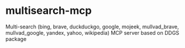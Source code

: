 # multisearch-mcp
Multi-search (bing, brave, duckduckgo, google, mojeek, mullvad_brave, mullvad_google, yandex, yahoo, wikipedia) MCP server based on DDGS package 
